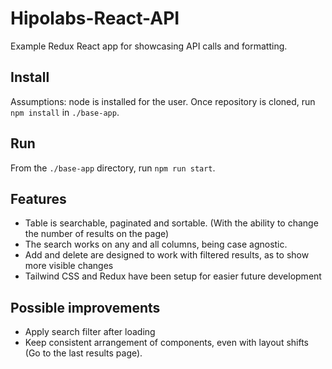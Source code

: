 # Hipolabs-React-API
Example Redux React app for showcasing API calls and formatting.

## Install
Assumptions: node is installed for the user.
Once repository is cloned, run `npm install` in `./base-app`.

## Run
From the `./base-app` directory, run `npm run start`.

## Features 
 - Table is searchable, paginated and sortable. (With the ability to change the number of results on the page)
 - The search works on any and all columns, being case agnostic.
 - Add and delete are designed to work with filtered results, as to show more visible changes
 - Tailwind CSS and Redux have been setup for easier future development

## Possible improvements
 - Apply search filter after loading
 - Keep consistent arrangement of components, even with layout shifts (Go to the last results page).
